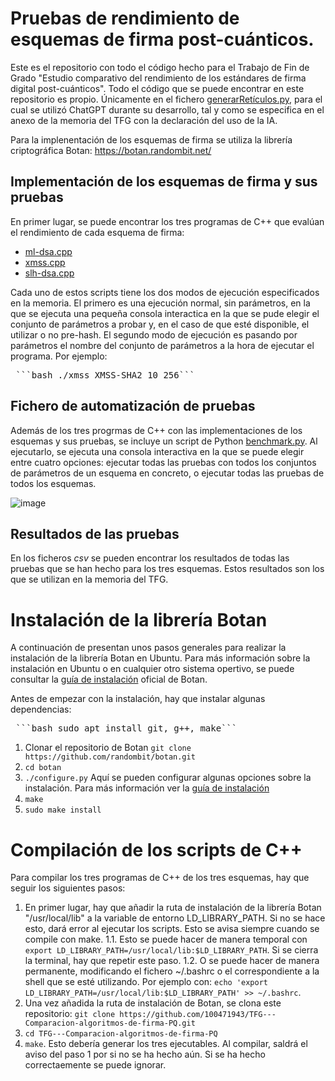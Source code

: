 # Pruebas de rendimiento de esquemas de firma post-cuánticos.
Este es el repositorio con todo el código hecho para el Trabajo de Fin de Grado "Estudio comparativo del rendimiento de los estándares de firma digital post-cuánticos". Todo el código que se puede encontrar en este repositorio es propio. Únicamente en el fichero [generarRetículos.py](generarRetículos.py), para el cual se 
utilizó ChatGPT durante su desarrollo, tal y como se especifica en el anexo de la memoria del TFG con la declaración del uso de la IA.

Para la implenentación de los esquemas de firma se utiliza la librería criptográfica Botan: https://botan.randombit.net/

## Implementación de los esquemas de firma y sus pruebas
En primer lugar, se puede encontrar los tres programas de C++ que evalúan el rendimiento de cada esquema de firma:
- [ml-dsa.cpp](ml-dsa.cpp)
- [xmss.cpp](xmss.cpp)
- [slh-dsa.cpp](slh-dsa.cpp)

Cada uno de estos scripts tiene los dos modos de ejecución especificados en la memoria. El primero es una ejecución normal, sin parámetros, en la que se ejecuta una pequeña consola interactica en la que se pude elegir el conjunto de parámetros a probar y, en el caso de que esté disponible,
el utilizar o no pre-hash. El segundo modo de ejecución es pasando por parámetros el nombre del conjunto de parámetros a la hora de ejecutar el programa. Por ejemplo:
<pre> ```bash ./xmss XMSS-SHA2_10_256``` </pre>


## Fichero de automatización de pruebas
Además de los tres progrmas de C++ con las implementaciones de los esquemas y sus pruebas, se incluye un script de Python [benchmark.py](benchmark.py). Al ejecutarlo, se ejecuta una consola interactiva en la que se puede elegir entre cuatro opciones: ejecutar todas las pruebas 
con todos los conjuntos de parámetros de un esquema en concreto, o ejecutar todas las pruebas de todos los esquemas.

![image](https://github.com/user-attachments/assets/c16b6af5-f7c2-4788-b46d-944a654a2e68)




## Resultados de las pruebas
En los ficheros _csv_ se pueden encontrar los resultados de todas las pruebas que se han hecho para los tres esquemas. Estos resultados son los que se utilizan en la memoria del TFG.


# Instalación de la librería Botan
A continuación de presentan unos pasos generales para realizar la instalación de la librería Botan en Ubuntu. Para más información sobre la instalación en Ubuntu o en cualquier otro sistema opertivo, se puede consultar la [guía de instalación](https://botan.randombit.net/handbook/building.html) oficial de Botan.

Antes de empezar con la instalación, hay que instalar algunas dependencias:
<pre> ```bash sudo apt install git, g++, make``` </pre>

1. Clonar el repositorio de Botan `git clone https://github.com/randombit/botan.git`
2. `cd botan`
3. `./configure.py` Aquí se pueden configurar algunas opciones sobre la instalación. Para más información ver la [guía de instalación](https://botan.randombit.net/handbook/building.html)
4. `make`
5. `sudo make install`

# Compilación de los scripts de C++
Para compilar los tres programas de C++ de los tres esquemas, hay que seguir los siguientes pasos:

1. En primer lugar, hay que añadir la ruta de instalación de la librería Botan "/usr/local/lib" a la variable de entorno LD_LIBRARY_PATH. Si no se hace esto, dará error al ejecutar los scripts. Esto se avisa siempre cuando se compile con make.
  1.1. Esto se puede hacer de manera temporal con `export LD_LIBRARY_PATH=/usr/local/lib:$LD_LIBRARY_PATH`. Si se cierra la terminal, hay que repetir este paso.
  1.2. O se puede hacer de manera permanente, modificando el fichero ~/.bashrc o el correspondiente a la shell que se esté utilizando. Por ejemplo con: `echo 'export LD_LIBRARY_PATH=/usr/local/lib:$LD_LIBRARY_PATH' >> ~/.bashrc`.
2. Una vez añadida la ruta de instalación de Botan, se clona este repositorio: `git clone https://github.com/100471943/TFG---Comparacion-algoritmos-de-firma-PQ.git`
3. `cd TFG---Comparacion-algoritmos-de-firma-PQ`
4. `make`. Esto debería generar los tres ejecutables. Al compilar, saldrá el aviso del paso 1 por si no se ha hecho aún. Si se ha hecho correctaemente se puede ignorar.




